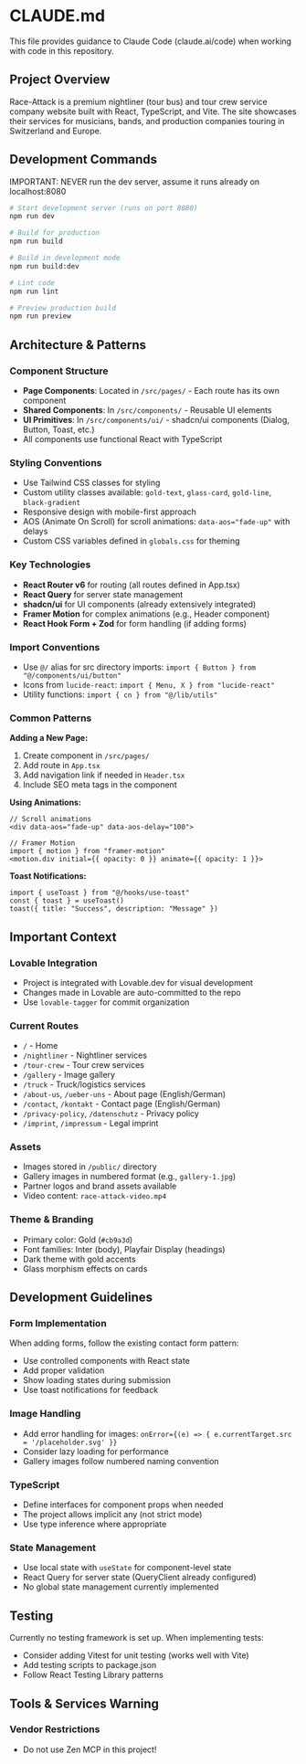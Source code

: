 # CLAUDE.md

This file provides guidance to Claude Code (claude.ai/code) when working with code in this repository.

## Project Overview

Race-Attack is a premium nightliner (tour bus) and tour crew service company website built with React, TypeScript, and Vite. The site showcases their services for musicians, bands, and production companies touring in Switzerland and Europe.

## Development Commands

IMPORTANT: NEVER run the dev server, assume it runs already on localhost:8080

```bash
# Start development server (runs on port 8080)
npm run dev

# Build for production
npm run build

# Build in development mode
npm run build:dev

# Lint code
npm run lint

# Preview production build
npm run preview
```

## Architecture & Patterns

### Component Structure
- **Page Components**: Located in `/src/pages/` - Each route has its own component
- **Shared Components**: In `/src/components/` - Reusable UI elements
- **UI Primitives**: In `/src/components/ui/` - shadcn/ui components (Dialog, Button, Toast, etc.)
- All components use functional React with TypeScript

### Styling Conventions
- Use Tailwind CSS classes for styling
- Custom utility classes available: `gold-text`, `glass-card`, `gold-line`, `black-gradient`
- Responsive design with mobile-first approach
- AOS (Animate On Scroll) for scroll animations: `data-aos="fade-up"` with delays
- Custom CSS variables defined in `globals.css` for theming

### Key Technologies
- **React Router v6** for routing (all routes defined in App.tsx)
- **React Query** for server state management
- **shadcn/ui** for UI components (already extensively integrated)
- **Framer Motion** for complex animations (e.g., Header component)
- **React Hook Form + Zod** for form handling (if adding forms)

### Import Conventions
- Use `@/` alias for src directory imports: `import { Button } from "@/components/ui/button"`
- Icons from `lucide-react`: `import { Menu, X } from "lucide-react"`
- Utility functions: `import { cn } from "@/lib/utils"`

### Common Patterns

**Adding a New Page:**
1. Create component in `/src/pages/`
2. Add route in `App.tsx`
3. Add navigation link if needed in `Header.tsx`
4. Include SEO meta tags in the component

**Using Animations:**
```tsx
// Scroll animations
<div data-aos="fade-up" data-aos-delay="100">

// Framer Motion
import { motion } from "framer-motion"
<motion.div initial={{ opacity: 0 }} animate={{ opacity: 1 }}>
```

**Toast Notifications:**
```tsx
import { useToast } from "@/hooks/use-toast"
const { toast } = useToast()
toast({ title: "Success", description: "Message" })
```

## Important Context

### Lovable Integration
- Project is integrated with Lovable.dev for visual development
- Changes made in Lovable are auto-committed to the repo
- Use `lovable-tagger` for commit organization

### Current Routes
- `/` - Home
- `/nightliner` - Nightliner services
- `/tour-crew` - Tour crew services
- `/gallery` - Image gallery
- `/truck` - Truck/logistics services
- `/about-us`, `/ueber-uns` - About page (English/German)
- `/contact`, `/kontakt` - Contact page (English/German)
- `/privacy-policy`, `/datenschutz` - Privacy policy
- `/imprint`, `/impressum` - Legal imprint

### Assets
- Images stored in `/public/` directory
- Gallery images in numbered format (e.g., `gallery-1.jpg`)
- Partner logos and brand assets available
- Video content: `race-attack-video.mp4`

### Theme & Branding
- Primary color: Gold (`#cb9a3d`)
- Font families: Inter (body), Playfair Display (headings)
- Dark theme with gold accents
- Glass morphism effects on cards

## Development Guidelines

### Form Implementation
When adding forms, follow the existing contact form pattern:
- Use controlled components with React state
- Add proper validation
- Show loading states during submission
- Use toast notifications for feedback

### Image Handling
- Add error handling for images: `onError={(e) => { e.currentTarget.src = '/placeholder.svg' }}`
- Consider lazy loading for performance
- Gallery images follow numbered naming convention

### TypeScript
- Define interfaces for component props when needed
- The project allows implicit any (not strict mode)
- Use type inference where appropriate

### State Management
- Use local state with `useState` for component-level state
- React Query for server state (QueryClient already configured)
- No global state management currently implemented

## Testing
Currently no testing framework is set up. When implementing tests:
- Consider adding Vitest for unit testing (works well with Vite)
- Add testing scripts to package.json
- Follow React Testing Library patterns

## Tools & Services Warning

### Vendor Restrictions
- Do not use Zen MCP in this project!